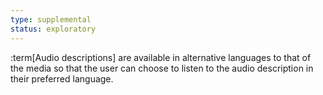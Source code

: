 ```yaml
---
type: supplemental
status: exploratory
---
```


:term[Audio descriptions] are available in alternative languages to that of the media so that the user can choose to listen to the audio description in their preferred language.